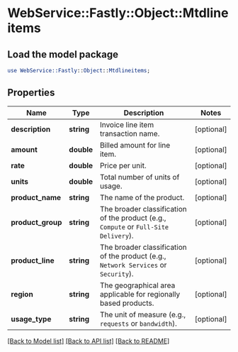 # WebService::Fastly::Object::Mtdlineitems

## Load the model package
```perl
use WebService::Fastly::Object::Mtdlineitems;
```

## Properties
Name | Type | Description | Notes
------------ | ------------- | ------------- | -------------
**description** | **string** | Invoice line item transaction name. | [optional] 
**amount** | **double** | Billed amount for line item. | [optional] 
**rate** | **double** | Price per unit. | [optional] 
**units** | **double** | Total number of units of usage. | [optional] 
**product_name** | **string** | The name of the product. | [optional] 
**product_group** | **string** | The broader classification of the product (e.g., `Compute` or `Full-Site Delivery`). | [optional] 
**product_line** | **string** | The broader classification of the product (e.g., `Network Services` or `Security`). | [optional] 
**region** | **string** | The geographical area applicable for regionally based products. | [optional] 
**usage_type** | **string** | The unit of measure (e.g., `requests` or `bandwidth`). | [optional] 

[[Back to Model list]](../README.md#documentation-for-models) [[Back to API list]](../README.md#documentation-for-api-endpoints) [[Back to README]](../README.md)


